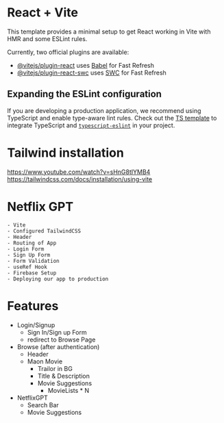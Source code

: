 # React + Vite

This template provides a minimal setup to get React working in Vite with HMR and some ESLint rules.

Currently, two official plugins are available:

- [@vitejs/plugin-react](https://github.com/vitejs/vite-plugin-react/blob/main/packages/plugin-react/README.md) uses [Babel](https://babeljs.io/) for Fast Refresh
- [@vitejs/plugin-react-swc](https://github.com/vitejs/vite-plugin-react-swc) uses [SWC](https://swc.rs/) for Fast Refresh

## Expanding the ESLint configuration

If you are developing a production application, we recommend using TypeScript and enable type-aware lint rules. Check out the [TS template](https://github.com/vitejs/vite/tree/main/packages/create-vite/template-react-ts) to integrate TypeScript and [`typescript-eslint`](https://typescript-eslint.io) in your project.

# Tailwind installation

https://www.youtube.com/watch?v=sHnG8tIYMB4
https://tailwindcss.com/docs/installation/using-vite

# Netflix GPT

    - Vite
    - Configured TailwindCSS
    - Header
    - Routing of App
    - Login Form
    - Sign Up Form
    - Form Validation
    - useRef Hook
    - Firebase Setup
    - Deploying our app to production

# Features

- Login/Signup
  - Sign In/Sign up Form
  - redirect to Browse Page
- Browse (after authentication)
  - Header
  - Maon Movie
    - Trailor in BG
    - Title & Description
    - Movie Suggestions
      - MovieLists \* N
- NetflixGPT
  - Search Bar
  - Movie Suggestions
